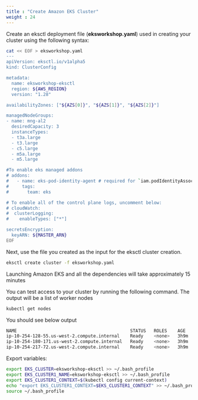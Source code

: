 ```yaml
---
title : "Create Amazon EKS Cluster"
weight : 24
---
```



Create an eksctl deployment file (**eksworkshop.yaml**) used in creating your cluster using the following syntax:

```bash
cat << EOF > eksworkshop.yaml
---
apiVersion: eksctl.io/v1alpha5
kind: ClusterConfig

metadata:
  name: eksworkshop-eksctl
  region: ${AWS_REGION}
  version: "1.28"

availabilityZones: ["${AZS[0]}", "${AZS[1]}", "${AZS[2]}"]

managedNodeGroups:
- name: mng-al2
  desiredCapacity: 3
  instanceTypes:
  - t3a.large
  - t3.large
  - c5.large
  - m5a.large
  - m5.large

#To enable eks managed addons
# addons:
#   - name: eks-pod-identity-agent # required for `iam.podIdentityAssociations`
#     tags:
#       team: eks

# To enable all of the control plane logs, uncomment below:
# cloudWatch:
#  clusterLogging:
#    enableTypes: ["*"]

secretsEncryption:
  keyARN: ${MASTER_ARN}
EOF
```

Next, use the file you created as the input for the eksctl cluster creation.


```bash
eksctl create cluster -f eksworkshop.yaml
```

Launching Amazon EKS and all the dependencies will take approximately 15 minutes

You can test access to your cluster by running the following command. The output will be a list of worker nodes

```bash
kubectl get nodes
```

You should see below output

```bash
NAME                                           STATUS   ROLES    AGE    VERSION
ip-10-254-128-55.us-west-2.compute.internal    Ready    <none>   3h9m   v1.28.1-eks-43840fb
ip-10-254-180-171.us-west-2.compute.internal   Ready    <none>   3h9m   v1.28.1-eks-43840fb
ip-10-254-217-72.us-west-2.compute.internal    Ready    <none>   3h9m   v1.28.1-eks-43840fb
```

Export variables:

```bash
export EKS_CLUSTER=eksworkshop-eksctl >> ~/.bash_profile
export EKS_CLUSTER1_NAME=eksworkshop-eksctl >> ~/.bash_profile
export EKS_CLUSTER1_CONTEXT=$(kubectl config current-context)
echo "export EKS_CLUSTER1_CONTEXT=$EKS_CLUSTER1_CONTEXT" >> ~/.bash_profile
source ~/.bash_profile
```